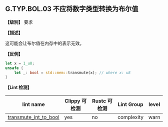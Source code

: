 ## G.TYP.BOL.03 不应将数字类型转换为布尔值

**【级别】** 要求

**【描述】**

这可能会让布尔值在内存中的表示无效。

**【反例】**

```rust
let x = 1_u8;
unsafe {
    let _: bool = std::mem::transmute(x); // where x: u8
}

```

**【Lint 检测】**

| lint name | Clippy 可检测 | Rustc 可检测 | Lint Group | level |
| ------ | ---- | --------- | ------ | ------ | 
| [transmute_int_to_bool ](https://rust-lang.github.io/rust-clippy/master/#transmute_int_to_bool ) | yes| no | complexity | warn |


